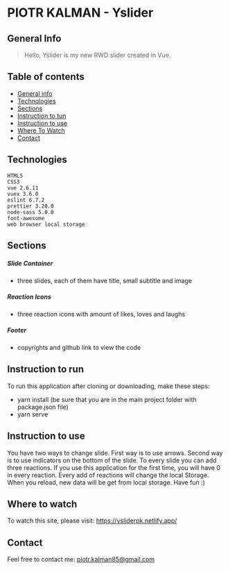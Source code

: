 # PIOTR KALMAN - Yslider

## General Info

> Hello, Yslider is my new RWD slider created in Vue.

## Table of contents

- [General info](#general-info)
- [Technologies](#technologies)
- [Sections](#sections)
- [Instruction to tun](#instruction-to-run)
- [Instruction to use](#instruction-to-use)
- [Where To Watch](#where-to-watch)
- [Contact](#contact)

## Technologies

    HTML5
    CSS3
    vue 2.6.11
    vuex 3.6.0
    eslint 6.7.2
    prettier 3.20.0
    node-sass 5.0.0
    font-awesome
    web browser local storage

## Sections

##### Slide Container

- three slides, each of them have title, small subtitle and image

##### Reaction Icons

- three reaction icons with amount of likes, loves and laughs

##### Footer

- copyrights and github link to view the code

## Instruction to run

To run this application after cloning or downloading, make these steps:

- yarn install (be sure that you are in the main project folder with package.json file)
- yarn serve

## Instruction to use

You have two ways to change slide. First way is to use arrows. Second way is to use indicators on the bottom of the slide. To every slide you can add three reactions. If you use this application for the first time, you will have 0 in every reaction. Every add of reactions will change the local Storage. When you reload, new data will be get from local storage.
Have fun :)

## Where to watch

To watch this site, please visit: https://ysliderpk.netlify.app/

## Contact

Feel free to contact me: piotr.kalman85@gmail.com
